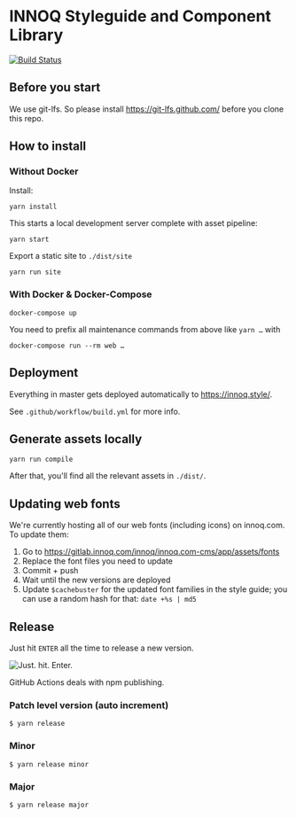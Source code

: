 # INNOQ Styleguide and Component Library

[![Build Status](https://github.com/innoq/innoq-styleguide/workflows/Build%20and%20Release/badge.svg)](https://github.com/innoq/innoq-styleguide/actions)

## Before you start
We use git-lfs. So please install https://git-lfs.github.com/ before you clone this repo.

## How to install
### Without Docker

Install:

    yarn install

This starts a local development server complete with asset pipeline:

    yarn start

Export a static site to `./dist/site`

    yarn run site

### With Docker & Docker-Compose

    docker-compose up

You need to prefix all maintenance commands from above like `yarn …` with

    docker-compose run --rm web …

## Deployment

Everything in master gets deployed automatically to
https://innoq.style/.

See `.github/workflow/build.yml` for more info.

## Generate assets locally

    yarn run compile

After that, you'll find all the relevant assets in `./dist/`.

## Updating web fonts

We're currently hosting all of our web fonts (including icons) on innoq.com.
To update them:

1. Go to https://gitlab.innoq.com/innoq/innoq.com-cms/app/assets/fonts
2. Replace the font files you need to update
3. Commit + push
4. Wait until the new versions are deployed
5. Update `$cachebuster` for the updated font families in the style guide;
   you can use a random hash for that: `date +%s | md5`

## Release

Just hit `ENTER` all the time to release a new version.

![Just. hit. Enter.](http://www.reactiongifs.com/r/Dz3nk.gif)

GitHub Actions deals with npm publishing.

### Patch level version (auto increment)

    $ yarn release

### Minor

    $ yarn release minor

### Major

    $ yarn release major
